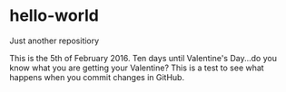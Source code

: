 # hello-world
Just another repositiory

This is the 5th of February 2016. Ten days until Valentine's Day...do you know what you are getting your Valentine?
This is a test to see what happens when you commit changes in GitHub.
